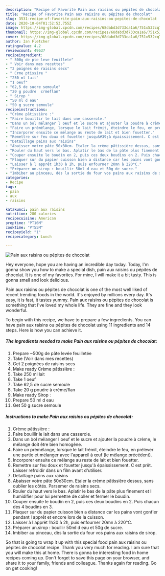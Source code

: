 ```yaml
---
description: "Recipe of Favorite Pain aux raisins ou pépites de chocolat"
title: "Recipe of Favorite Pain aux raisins ou pépites de chocolat"
slug: 3531-recipe-of-favorite-pain-aux-raisins-ou-pepites-de-chocolat
date: 2020-10-04T01:52:53.755Z
image: https://img-global.cpcdn.com/recipes/68dabd3d733ca1a6/751x532cq70/pain-aux-raisins-ou-pepites-de-chocolat-photo-principale-de-la-recette.jpg
thumbnail: https://img-global.cpcdn.com/recipes/68dabd3d733ca1a6/751x532cq70/pain-aux-raisins-ou-pepites-de-chocolat-photo-principale-de-la-recette.jpg
cover: https://img-global.cpcdn.com/recipes/68dabd3d733ca1a6/751x532cq70/pain-aux-raisins-ou-pepites-de-chocolat-photo-principale-de-la-recette.jpg
author: Ian Fletcher
ratingvalue: 4.2
reviewcount: 49637
recipeingredient:
- " 500g de pte leve feuillete"
- " Voir dans mes recettes"
- "2 poignes de raisins secs"
- " Crme ptissire "
- "250 ml lait"
- "1 oeuf"
- "62,5 de sucre semoule"
- "20 g poudre  crmeflan"
- " Sirop "
- "50 ml d eau"
- "50 g sucre semoule"
recipeinstructions:
- "Crème pâtissière :"
- "Faire bouillir le lait dans une casserole."
- "Dans un bol mélanger l oeuf et le sucre et ajouter la poudre à crème, le mélange doit être bien homogène."
- "Faire un prémélange, lorsque le lait frémit, éteindre le feu, en prélever une partie et mélanger avec l&#39;appareil à œuf (le mélange précédent)."
- "Incorporer ensuite ce mélange au reste de lait et bien fouetter."
- "Remettre sur feu doux et fouetter jusqu&#39;à épaississement. C est prêt. Laisser refroidir dans un film avant d&#39;utiliser."
- "Detaillage pains aux raisins"
- "Abaisser votre pâte 50x30cm. Etaler la crème pâtissière dessus, sans oublier les côtés. Parsemer de raisins secs."
- "Rouler du haut vers le bas. Aplatir le bas de la pâte plus finement et l humidifier pour lui permettre de coller et fermer le boudin."
- "Couper ensuite le boudin en 2, puis ces deux boudins en 2. Puis chacun des 4 boudins en 3."
- "Plaquer sur du papier cuisson bien a distance car les pains vont gonfler pendant l apprêt et encore lors de la cuisson."
- "Laisser à l apprêt 1h30 à 2h, puis enfourner 20mn à 220°C."
- "Préparer un.sirop : bouillir 50ml d eau et 50g de sucre."
- "Imbiber au pinceau, dès la sortie du four vos pains aux raisins de sirop."
categories:
- Recipe
tags:
- pain
- aux
- raisins

katakunci: pain aux raisins 
nutrition: 280 calories
recipecuisine: American
preptime: "PT16M"
cooktime: "PT55M"
recipeyield: "1"
recipecategory: Lunch

---
```



![Pain aux raisins ou pépites de chocolat](https://img-global.cpcdn.com/recipes/68dabd3d733ca1a6/751x532cq70/pain-aux-raisins-ou-pepites-de-chocolat-photo-principale-de-la-recette.jpg)

Hey everyone, hope you are having an incredible day today. Today, I'm gonna show you how to make a special dish, pain aux raisins ou pépites de chocolat. It is one of my favorites. For mine, I will make it a bit tasty. This is gonna smell and look delicious.



Pain aux raisins ou pépites de chocolat is one of the most well liked of recent trending foods in the world. It's enjoyed by millions every day. It's easy, it is fast, it tastes yummy. Pain aux raisins ou pépites de chocolat is something that I've loved my whole life. They are fine and they look wonderful.


To begin with this recipe, we have to prepare a few ingredients. You can have pain aux raisins ou pépites de chocolat using 11 ingredients and 14 steps. Here is how you can achieve it.

<!--inarticleads1-->

##### The ingredients needed to make Pain aux raisins ou pépites de chocolat:

1. Prepare  ~500g de pâte levée feuilletée
1. Take  (Voir dans mes recettes)
1. Get 2 poignées de raisins secs
1. Make ready  Crème pâtissière :
1. Take 250 ml lait
1. Take 1 oeuf
1. Take 62,5 de sucre semoule
1. Take 20 g poudre à crème/flan
1. Make ready  Sirop :
1. Prepare 50 ml d eau
1. Get 50 g sucre semoule




<!--inarticleads2-->

##### Instructions to make Pain aux raisins ou pépites de chocolat:

1. Crème pâtissière :
1. Faire bouillir le lait dans une casserole.
1. Dans un bol mélanger l oeuf et le sucre et ajouter la poudre à crème, le mélange doit être bien homogène.
1. Faire un prémélange, lorsque le lait frémit, éteindre le feu, en prélever une partie et mélanger avec l&#39;appareil à œuf (le mélange précédent).
1. Incorporer ensuite ce mélange au reste de lait et bien fouetter.
1. Remettre sur feu doux et fouetter jusqu&#39;à épaississement. C est prêt. Laisser refroidir dans un film avant d&#39;utiliser.
1. Detaillage pains aux raisins
1. Abaisser votre pâte 50x30cm. Etaler la crème pâtissière dessus, sans oublier les côtés. Parsemer de raisins secs.
1. Rouler du haut vers le bas. Aplatir le bas de la pâte plus finement et l humidifier pour lui permettre de coller et fermer le boudin.
1. Couper ensuite le boudin en 2, puis ces deux boudins en 2. Puis chacun des 4 boudins en 3.
1. Plaquer sur du papier cuisson bien a distance car les pains vont gonfler pendant l apprêt et encore lors de la cuisson.
1. Laisser à l apprêt 1h30 à 2h, puis enfourner 20mn à 220°C.
1. Préparer un.sirop : bouillir 50ml d eau et 50g de sucre.
1. Imbiber au pinceau, dès la sortie du four vos pains aux raisins de sirop.




So that is going to wrap it up with this special food pain aux raisins ou pépites de chocolat recipe. Thank you very much for reading. I am sure that you will make this at home. There is gonna be interesting food in home recipes coming up. Don't forget to save this page on your browser, and share it to your family, friends and colleague. Thanks again for reading. Go on get cooking!
